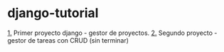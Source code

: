 # django-tutorial
[1.](https://github.com/DefFoxPy/django-tutorial/tree/main/gestor_proyectos_simple) Primer proyecto django - gestor de proyectos.
[2.](https://github.com/DefFoxPy/django-tutorial/tree/main/django_CRUD) Segundo proyecto - gestor de tareas con CRUD (sin terminar)
